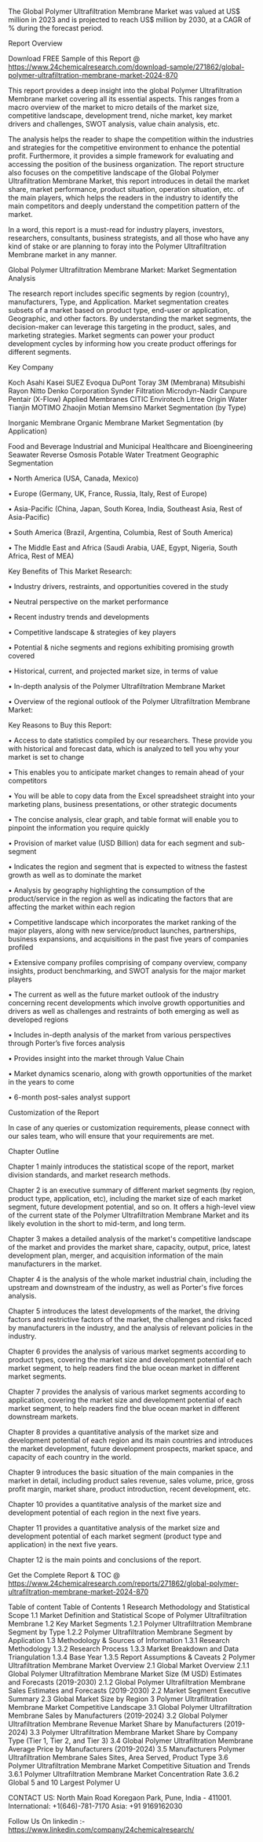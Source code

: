 The Global Polymer Ultrafiltration Membrane Market was valued at US$ million in 2023 and is projected to reach US$ million by 2030, at a CAGR of % during the forecast period.

Report Overview

Download FREE Sample of this Report @ https://www.24chemicalresearch.com/download-sample/271862/global-polymer-ultrafiltration-membrane-market-2024-870

This report provides a deep insight into the global Polymer Ultrafiltration Membrane market covering all its essential aspects. This ranges from a macro overview of the market to micro details of the market size, competitive landscape, development trend, niche market, key market drivers and challenges, SWOT analysis, value chain analysis, etc.

The analysis helps the reader to shape the competition within the industries and strategies for the competitive environment to enhance the potential profit. Furthermore, it provides a simple framework for evaluating and accessing the position of the business organization. The report structure also focuses on the competitive landscape of the Global Polymer Ultrafiltration Membrane Market, this report introduces in detail the market share, market performance, product situation, operation situation, etc. of the main players, which helps the readers in the industry to identify the main competitors and deeply understand the competition pattern of the market.

In a word, this report is a must-read for industry players, investors, researchers, consultants, business strategists, and all those who have any kind of stake or are planning to foray into the Polymer Ultrafiltration Membrane market in any manner.

Global Polymer Ultrafiltration Membrane Market: Market Segmentation Analysis

The research report includes specific segments by region (country), manufacturers, Type, and Application. Market segmentation creates subsets of a market based on product type, end-user or application, Geographic, and other factors. By understanding the market segments, the decision-maker can leverage this targeting in the product, sales, and marketing strategies. Market segments can power your product development cycles by informing how you create product offerings for different segments.

Key Company

Koch
Asahi Kasei
SUEZ
Evoqua
DuPont
Toray
3M (Membrana)
Mitsubishi Rayon
Nitto Denko Corporation
Synder Filtration
Microdyn-Nadir
Canpure
Pentair (X-Flow)
Applied Membranes
CITIC Envirotech
Litree
Origin Water
Tianjin MOTIMO
Zhaojin Motian
Memsino
Market Segmentation (by Type)

Inorganic Membrane
Organic Membrane
Market Segmentation (by Application)

Food and Beverage
Industrial and Municipal
Healthcare and Bioengineering
Seawater Reverse Osmosis
Potable Water Treatment
Geographic Segmentation

• North America (USA, Canada, Mexico)

• Europe (Germany, UK, France, Russia, Italy, Rest of Europe)

• Asia-Pacific (China, Japan, South Korea, India, Southeast Asia, Rest of Asia-Pacific)

• South America (Brazil, Argentina, Columbia, Rest of South America)

• The Middle East and Africa (Saudi Arabia, UAE, Egypt, Nigeria, South Africa, Rest of MEA)

Key Benefits of This Market Research:

• Industry drivers, restraints, and opportunities covered in the study

• Neutral perspective on the market performance

• Recent industry trends and developments

• Competitive landscape & strategies of key players

• Potential & niche segments and regions exhibiting promising growth covered

• Historical, current, and projected market size, in terms of value

• In-depth analysis of the Polymer Ultrafiltration Membrane Market

• Overview of the regional outlook of the Polymer Ultrafiltration Membrane Market:

Key Reasons to Buy this Report:

• Access to date statistics compiled by our researchers. These provide you with historical and forecast data, which is analyzed to tell you why your market is set to change

• This enables you to anticipate market changes to remain ahead of your competitors

• You will be able to copy data from the Excel spreadsheet straight into your marketing plans, business presentations, or other strategic documents

• The concise analysis, clear graph, and table format will enable you to pinpoint the information you require quickly

• Provision of market value (USD Billion) data for each segment and sub-segment

• Indicates the region and segment that is expected to witness the fastest growth as well as to dominate the market

• Analysis by geography highlighting the consumption of the product/service in the region as well as indicating the factors that are affecting the market within each region

• Competitive landscape which incorporates the market ranking of the major players, along with new service/product launches, partnerships, business expansions, and acquisitions in the past five years of companies profiled

• Extensive company profiles comprising of company overview, company insights, product benchmarking, and SWOT analysis for the major market players

• The current as well as the future market outlook of the industry concerning recent developments which involve growth opportunities and drivers as well as challenges and restraints of both emerging as well as developed regions

• Includes in-depth analysis of the market from various perspectives through Porter’s five forces analysis

• Provides insight into the market through Value Chain

• Market dynamics scenario, along with growth opportunities of the market in the years to come

• 6-month post-sales analyst support

Customization of the Report

In case of any queries or customization requirements, please connect with our sales team, who will ensure that your requirements are met.

Chapter Outline

Chapter 1 mainly introduces the statistical scope of the report, market division standards, and market research methods.

Chapter 2 is an executive summary of different market segments (by region, product type, application, etc), including the market size of each market segment, future development potential, and so on. It offers a high-level view of the current state of the Polymer Ultrafiltration Membrane Market and its likely evolution in the short to mid-term, and long term.

Chapter 3 makes a detailed analysis of the market's competitive landscape of the market and provides the market share, capacity, output, price, latest development plan, merger, and acquisition information of the main manufacturers in the market.

Chapter 4 is the analysis of the whole market industrial chain, including the upstream and downstream of the industry, as well as Porter's five forces analysis.

Chapter 5 introduces the latest developments of the market, the driving factors and restrictive factors of the market, the challenges and risks faced by manufacturers in the industry, and the analysis of relevant policies in the industry.

Chapter 6 provides the analysis of various market segments according to product types, covering the market size and development potential of each market segment, to help readers find the blue ocean market in different market segments.

Chapter 7 provides the analysis of various market segments according to application, covering the market size and development potential of each market segment, to help readers find the blue ocean market in different downstream markets.

Chapter 8 provides a quantitative analysis of the market size and development potential of each region and its main countries and introduces the market development, future development prospects, market space, and capacity of each country in the world.

Chapter 9 introduces the basic situation of the main companies in the market in detail, including product sales revenue, sales volume, price, gross profit margin, market share, product introduction, recent development, etc.

Chapter 10 provides a quantitative analysis of the market size and development potential of each region in the next five years.

Chapter 11 provides a quantitative analysis of the market size and development potential of each market segment (product type and application) in the next five years.

Chapter 12 is the main points and conclusions of the report.

Get the Complete Report & TOC @ https://www.24chemicalresearch.com/reports/271862/global-polymer-ultrafiltration-membrane-market-2024-870

Table of content
Table of Contents
1 Research Methodology and Statistical Scope
1.1 Market Definition and Statistical Scope of Polymer Ultrafiltration Membrane
1.2 Key Market Segments
1.2.1 Polymer Ultrafiltration Membrane Segment by Type
1.2.2 Polymer Ultrafiltration Membrane Segment by Application
1.3 Methodology & Sources of Information
1.3.1 Research Methodology
1.3.2 Research Process
1.3.3 Market Breakdown and Data Triangulation
1.3.4 Base Year
1.3.5 Report Assumptions & Caveats
2 Polymer Ultrafiltration Membrane Market Overview
2.1 Global Market Overview
2.1.1 Global Polymer Ultrafiltration Membrane Market Size (M USD) Estimates and Forecasts (2019-2030)
2.1.2 Global Polymer Ultrafiltration Membrane Sales Estimates and Forecasts (2019-2030)
2.2 Market Segment Executive Summary
2.3 Global Market Size by Region
3 Polymer Ultrafiltration Membrane Market Competitive Landscape
3.1 Global Polymer Ultrafiltration Membrane Sales by Manufacturers (2019-2024)
3.2 Global Polymer Ultrafiltration Membrane Revenue Market Share by Manufacturers (2019-2024)
3.3 Polymer Ultrafiltration Membrane Market Share by Company Type (Tier 1, Tier 2, and Tier 3)
3.4 Global Polymer Ultrafiltration Membrane Average Price by Manufacturers (2019-2024)
3.5 Manufacturers Polymer Ultrafiltration Membrane Sales Sites, Area Served, Product Type
3.6 Polymer Ultrafiltration Membrane Market Competitive Situation and Trends
3.6.1 Polymer Ultrafiltration Membrane Market Concentration Rate
3.6.2 Global 5 and 10 Largest Polymer U

CONTACT US:
North Main Road Koregaon Park, Pune, India - 411001.
International: +1(646)-781-7170
Asia: +91 9169162030

Follow Us On linkedin :- https://www.linkedin.com/company/24chemicalresearch/
